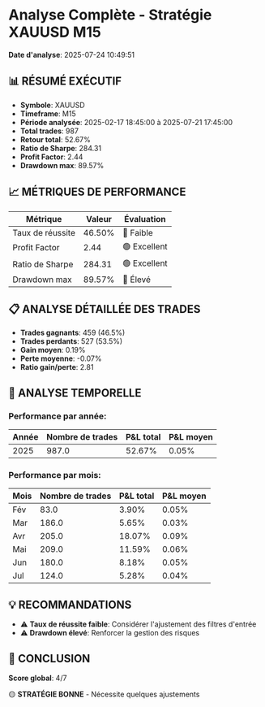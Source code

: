 # Analyse Complète - Stratégie XAUUSD M15

**Date d'analyse**: 2025-07-24 10:49:51

## 📊 RÉSUMÉ EXÉCUTIF

- **Symbole**: XAUUSD
- **Timeframe**: M15
- **Période analysée**: 2025-02-17 18:45:00 à 2025-07-21 17:45:00
- **Total trades**: 987
- **Retour total**: 52.67%
- **Ratio de Sharpe**: 284.31
- **Profit Factor**: 2.44
- **Drawdown max**: 89.57%

## 📈 MÉTRIQUES DE PERFORMANCE

| Métrique | Valeur | Évaluation |
|----------|--------|------------|
| Taux de réussite | 46.50% | 🔴 Faible |
| Profit Factor | 2.44 | 🟢 Excellent |
| Ratio de Sharpe | 284.31 | 🟢 Excellent |
| Drawdown max | 89.57% | 🔴 Élevé |

## 📋 ANALYSE DÉTAILLÉE DES TRADES

- **Trades gagnants**: 459 (46.5%)
- **Trades perdants**: 527 (53.5%)
- **Gain moyen**: 0.19%
- **Perte moyenne**: -0.07%
- **Ratio gain/perte**: 2.81

## 📅 ANALYSE TEMPORELLE

### Performance par année:
| Année | Nombre de trades | P&L total | P&L moyen |
|-------|------------------|-----------|-----------|
| 2025 | 987.0 | 52.67% | 0.05% |


### Performance par mois:
| Mois | Nombre de trades | P&L total | P&L moyen |
|------|------------------|-----------|-----------|
| Fév | 83.0 | 3.90% | 0.05% |
| Mar | 186.0 | 5.65% | 0.03% |
| Avr | 205.0 | 18.07% | 0.09% |
| Mai | 209.0 | 11.59% | 0.06% |
| Jun | 180.0 | 8.18% | 0.05% |
| Jul | 124.0 | 5.28% | 0.04% |


## 💡 RECOMMANDATIONS

- ⚠️ **Taux de réussite faible**: Considérer l'ajustement des filtres d'entrée
- ⚠️ **Drawdown élevé**: Renforcer la gestion des risques

## 🎯 CONCLUSION

**Score global**: 4/7

🟡 **STRATÉGIE BONNE** - Nécessite quelques ajustements
